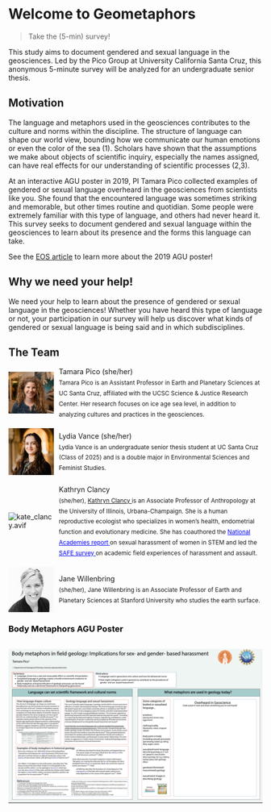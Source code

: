 # Welcome to Geometaphors 

<!-- Global site tag (gtag.js) - Google Analytics -->
<script async src="https://www.googletagmanager.com/gtag/js?id=G-1YZHSGQYW1"></script>
<script>
  window.dataLayer = window.dataLayer || [];
  function gtag(){dataLayer.push(arguments);}
  gtag('js', new Date());

  gtag('config', 'G-1YZHSGQYW1');
</script>
> Take the (5-min) survey!

This study aims to document gendered and sexual language in the geosciences. Led by the Pico Group at University California Santa Cruz, this anonymous 5-minute survey will be analyzed for an undergraduate senior thesis.

## Motivation 
The language and metaphors used in the geosciences contributes to the culture and norms within the discipline. The structure of language can shape our world view, bounding how we communicate our human emotions or even the color of the sea (1). Scholars have shown that the assumptions we make about objects of scientific inquiry, especially the names assigned, can have real effects for our understanding of scientific processes (2,3).

At an interactive AGU poster in 2019, PI Tamara Pico collected examples of gendered or sexual language overheard in the geosciences from scientists like you. She found that the encountered language was sometimes striking and memorable, but other times routine and quotidian. Some people were extremely familiar with this type of language, and others had never heard it. This survey seeks to document gendered and sexual language within the geosciences to learn about its presence and the forms this language can take.

See the <a href="https://eos.org/articles/body-based-jargon-can-be-harassment-when-it-turns-sexual" target="_blank" >EOS article</a> to learn more about the 2019 AGU poster!

## Why we need your help!
We need your help to learn about the presence of gendered or sexual language in the geosciences! Whether you have heard this type of language or not, your participation in our survey will help us discover what kinds of gendered or sexual language is being said and in which subdisciplines.

## The Team

<div style="display: flex; align-items: center; margin-bottom: 20px;">
  <img src="HudsonGazettephoto_sq.jpg" alt="HudsonGazettephoto_sq.jpg" width="90" style="margin-right: 10px;">
  <div>
    Tamara Pico (she/her)<br>
    <sub>  Tamara Pico is an Assistant Professor in Earth and Planetary Sciences at UC Santa Cruz, affiliated with the UCSC Science & Justice Research Center. Her research focuses on ice age sea level, in addition to analyzing cultures and practices in the geosciences.</sub>
  </div>
</div>

<div style="display: flex; align-items: center; margin-bottom: 20px;">
  <img src="lyd.JPG" alt="lyd.JPG" width="90" style="margin-right: 10px;">
  <div>
    Lydia Vance (she/her) <br>
    <sub>Lydia Vance is an undergraduate senior thesis student at UC Santa Cruz (Class of 2025) and is a double major in Environmental Sciences and Feminist Studies. </sub>
  </div>
</div>

<div style="display: flex; align-items: center; margin-bottom: 20px;">
  <img src="kate_clancy.avif" alt="kate_clancy.avif" width="90" style="margin-right: 10px;">
  <div>
    Kathryn Clancy<br>
    <sub> (she/her), <a href="https://clancylabs.com/" target="_blank" > Kathryn Clancy </a>  is an Associate Professor of Anthropology at the University of Illinois, Urbana-Champaign. She is a human reproductive ecologist who specializes in women’s health, endometrial function and evolutionary medicine. She has coauthored the <a href="https://www.nationalacademies.org/our-work/sexual-harassment-in-academia" target="_blank" style="color: blue;"> National Academies report </a> on sexual harassment of women in STEM and led the <a href="https://journals.plos.org/plosone/article?id=10.1371/journal.pone.0102172" target="_blank" style="color: blue;"> SAFE survey </a> on academic field experiences of harassment and assault. </sub>  </sub>
  </div>
</div>

<div style="display: flex; align-items: center; margin-bottom: 20px;">
  <img src="jane-k-willenbring.webp" alt="jane-k-willenbring.webp" width="90" style="margin-right: 10px;">
  <div>
    Jane Willenbring<br>
    <sub> (she/her), Jane Willenbring is an Associate Professor of Earth and Planetary Sciences at Stanford University who studies the earth surface.  </sub>
  </div>
</div>
<h3 style="color: black;">Body Metaphors AGU Poster</h3>

<div style="clear: both; text-align: center; margin-top: 30px;">
  <img src="IMG_1836.jpg" alt="Body Metaphors AGU Poster" width="800" style="margin-top: 30px; display: block; margin-left: auto; margin-right: auto;">
</div>
